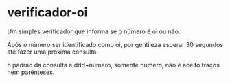 # verificador-oi

Um simples verificador que informa se o número é oi ou não.

Após o número ser identificado como oi, por gentileza esperar 30 segundos ate fazer uma próxima consulta.

o padrão da consulta é ddd+número, somente numero, não é aceito traços nem parênteses.
